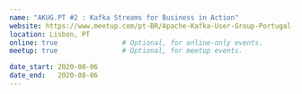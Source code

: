 ```yaml
---
name: "AKUG.PT #2 : Kafka Streams for Business in Action"
website: https://www.meetup.com/pt-BR/Apache-Kafka-User-Group-Portugal-AKUG-PT/events/272097612/
location: Lisbon, PT
online: true                # Optional, for online-only events.
meetup: true                # Optional, for meetup events.

date_start: 2020-08-06
date_end:   2020-08-06
---
```

